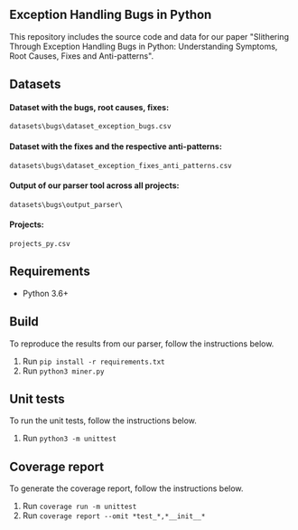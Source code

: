 Exception Handling Bugs in Python
---
This repository includes the source code and data for our paper "Slithering Through Exception Handling Bugs in Python:
Understanding Symptoms, Root Causes, Fixes and Anti-patterns".

## Datasets

#### Dataset with the bugs, root causes, fixes:
`datasets\bugs\dataset_exception_bugs.csv`
#### Dataset with the fixes and the respective anti-patterns:
`datasets\bugs\dataset_exception_fixes_anti_patterns.csv`
#### Output of our parser tool across all projects:
`datasets\bugs\output_parser\`
#### Projects:
`projects_py.csv` 

## Requirements

- Python 3.6+

## Build
To reproduce the results from our parser, follow the instructions below.

1. Run `pip install -r requirements.txt` 
2. Run `python3 miner.py`  

## Unit tests
To run the unit tests, follow the instructions below.

1. Run `python3 -m unittest`

## Coverage report  
To generate the coverage report, follow the instructions below.

1. Run `coverage run -m unittest`
2. Run `coverage report --omit *test_*,*__init__*`

